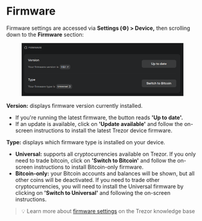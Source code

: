 # Firmware

Firmware settings are accessed via **Settings (⚙️) > Device,** then scrolling down to the **Firmware** section:

<figure><img src="../../../.gitbook/assets/Firmware.png" alt=""><figcaption></figcaption></figure>

**Version:** displays firmware version currently installed.

* If you're running the latest firmware, the button reads **'Up to date'.**
* If an update is available, click on **'Update available'** and follow the on-screen instructions to install the latest Trezor device firmware.

**Type:** displays which firmware type is installed on your device.

* **Universal:** supports all cryptocurrencies available on Trezor. If you only need to trade bitcoin, click on **'Switch to Bitcoin'** and follow the on-screen instructions to install Bitcoin-only firmware.
* **Bitcoin-only:** your Bitcoin accounts and balances will be shown, but all other coins will be deactivated. If you need to trade other cryptocurrencies, you will need to install the Universal firmware by clicking on **'Switch to Universal'** and following the on-screen instructions.

> 💡 Learn more about [firmware settings](https://trezor.io/learn/a/trezor-suite-app-settings#Firmware) on the Trezor knowledge base
